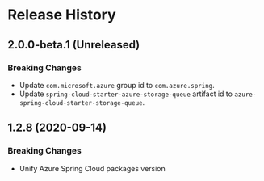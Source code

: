 # Release History

## 2.0.0-beta.1 (Unreleased)
### Breaking Changes
- Update `com.microsoft.azure` group id to `com.azure.spring`.
- Update `spring-cloud-starter-azure-storage-queue` artifact id to `azure-spring-cloud-starter-storage-queue`.

## 1.2.8 (2020-09-14)
### Breaking Changes
- Unify Azure Spring Cloud packages version
